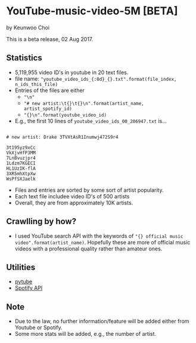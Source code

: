 # YouTube-music-video-5M [BETA]

by Keunwoo Choi

This is a beta release, 02 Aug 2017.

## Statistics

  * 5,119,955 video ID's in youtube in 20 text files.
  * file name: `"youtube_video_ids_{:0d}_{}.txt".format(file_index, n_ids_this_file)`
  * Entries of the files are either
    - `"\n"`
    - `"# new artist:\t{}\t{}\n".format(artist_name, artist_spotify_id)`
    - `"{}\n".format(youtube_video_id)` 
  * E.g., the first 10 lines of `youtube_video_ids_00_206947.txt` is...
```

# new artist: Drake 3TVXtAsR1Inumwj472S9r4

3t195yz9xCc
VkXjvHfP3MM
7LnBvuzjpr4
1Ldzm7KGECI
HL1UzIK-flA
3XR5mhXtpXw
WsPfSXJaelk

```

  * Files and entries are sorted by some sort of artist popularity.
  * Each text file includee video ID's of 500 artists
  * Overall, they are from approximately 10K artists.

## Crawlling by how?
  * I used YouTube search API with the keywords of `"{} official music video".format(artist_name)`. Hopefully these are more of official music videos with a professional quality rather than amateur ones.

## Utilities
  * [pytube](https://github.com/nficano/pytube)
  * [Spotify API](https://developer.spotify.com/web-api/)

## Note
  * Due to the law, no further information/feature will be added either from Youtube or Spotify.
  * Some more stats will be added, e.g., the number of artist.
